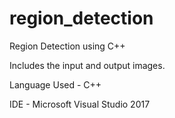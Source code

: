 # region_detection
Region Detection using C++

Includes the input and output images.

Language Used - C++

IDE - Microsoft Visual Studio 2017
